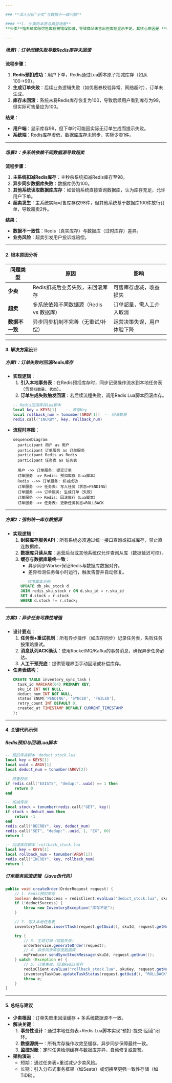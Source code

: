 ```yaml
---

### **深入分析“少卖”与数据不一致问题**

#### **1. 少卖的本质与典型场景**
**少卖**指系统实际可售库存被错误扣减，导致商品未售出但库存显示不足。其核心原因是 **缓存（Redis）与数据库（MySQL）数据不一致**，且缺乏回滚机制。以下是两种典型场景：

---
```


##### **场景1：订单创建失败导致Redis库存未回滚**
**流程步骤**：
1. **Redis预扣成功**：用户下单，Redis通过Lua脚本原子扣减库存（如从100→99）。
2. **生成订单失败**：后续业务逻辑失败（如优惠券校验异常、网络超时），订单未生成。
3. **库存未回滚**：系统未将Redis库存恢复为100，导致后续用户看到库存为99，但实际可售量应为100。

**结果**：
- **用户端**：显示库存99，但下单时可能因实际无订单生成而提示失败。
- **系统端**：Redis库存虚低，数据库库存未同步，实际少卖1件。

---

##### **场景2：多系统依赖不同数据源导致超卖**
**流程步骤**：
1. **主系统扣减Redis库存**：主秒杀系统扣减Redis库存至98。
2. **异步同步数据库失败**：数据库仍为100。
3. **其他系统读取数据库库存**：如营销系统直接查询数据库，认为库存充足，允许用户下单。
4. **超卖发生**：主系统实际可售库存仅98件，但其他系统基于数据库100件放行订单，导致超卖2件。

**结果**：
- **数据不一致性**：Redis（真实库存）与数据库（过时库存）差异。
- **业务风险**：超卖引发用户投诉或赔偿。

---

#### **2. 根本原因分析**

| **问题类型**       | **原因**                                                                 | **影响**                     |
|--------------------|--------------------------------------------------------------------------|------------------------------|
| **少卖**           | Redis扣减后业务失败，未回滚库存                                          | 可售库存虚减，收益损失       |
| **超卖**           | 多系统依赖不同数据源（Redis vs 数据库）                                  | 订单超量，需人工介入取消     |
| **数据不一致**     | 异步同步机制不完善（无重试/补偿）                                        | 运营决策失误，用户体验下降   |

---

#### **3. 解决方案设计**

##### **方案1：订单失败时回滚Redis库存**
- **实现逻辑**：
  1. **引入本地事务表**：在Redis预扣库存时，同步记录操作流水到本地任务表（含`预扣数量`、`状态`）。
  2. **订单生成失败触发回滚**：若后续流程失败，调用Redis Lua脚本回滚库存。
  ```lua
  -- Redis回滚库存Lua脚本
  local key = KEYS[1]    -- 库存Key
  local rollback_num = tonumber(ARGV[1])  -- 回滚数量
  redis.call("INCRBY", key, rollback_num)
  ```
- **流程时序图**：
  ```mermaid
  sequenceDiagram
    participant 用户 as 用户
    participant 订单服务 as 订单服务
    participant Redis as Redis
    participant 任务表 as 任务表

    用户 ->> 订单服务: 提交订单
    订单服务 ->> Redis: 预扣库存（Lua脚本）
    Redis -->> 订单服务: 扣减成功
    订单服务 ->> 任务表: 写入任务（状态=PENDING）
    订单服务 ->> 订单服务: 生成订单（失败）
    订单服务 ->> Redis: 回滚库存（Lua脚本）
    订单服务 ->> 任务表: 更新任务状态=ROLLBACK
  ```

---

##### **方案2：强制统一库存数据源**
- **实现逻辑**：
  1. **封装库存服务API**：所有系统必须通过统一接口查询或扣减库存，禁止直连数据库。
  2. **数据库只读从库**：运营后台或其他系统仅允许查询从库（数据延迟可控）。
  3. **缓存与数据库最终一致**：
     - 异步同步Worker保证Redis与数据库数据对齐。
     - 差异检测任务每小时运行，触发告警并自动修复。
     ```sql
     -- 校准脚本示例
     UPDATE db_sku_stock d
     JOIN redis_sku_stock r ON d.sku_id = r.sku_id
     SET d.stock = r.stock
     WHERE d.stock != r.stock;
     ```

---

##### **方案3：异步任务可靠性增强**
- **设计要点**：
  1. **任务表+重试机制**：所有异步操作（如库存同步）记录任务表，失败任务按策略重试。
  2. **消息队列ACK确认**：使用RocketMQ/Kafka的事务消息，确保异步任务必达。
  3. **人工干预兜底**：提供管理界面手动回滚或补偿库存。
- **任务表结构**：
  ```sql
  CREATE TABLE inventory_sync_task (
    task_id VARCHAR(64) PRIMARY KEY,
    sku_id INT NOT NULL,
    deduct_num INT NOT NULL,
    status ENUM('PENDING', 'SYNCED', 'FAILED'),
    retry_count INT DEFAULT 0,
    created_at TIMESTAMP DEFAULT CURRENT_TIMESTAMP
  );
  ```

---

#### **4. 关键代码示例**

##### **Redis预扣与回滚Lua脚本**
```lua
-- 预扣库存脚本：deduct_stock.lua
local key = KEYS[1]
local uuid = ARGV[1]
local deduct_num = tonumber(ARGV[2])

-- 防重校验
if redis.call("EXISTS", "dedup:"..uuid) == 1 then
    return 0
end

-- 扣减库存
local stock = tonumber(redis.call("GET", key))
if stock < deduct_num then
    return -1
end
redis.call("DECRBY", key, deduct_num)
redis.call("SET", "dedup:"..uuid, 1, "EX", 60)
return 1

-- 回滚库存脚本：rollback_stock.lua
local key = KEYS[1]
local rollback_num = tonumber(ARGV[1])
redis.call("INCRBY", key, rollback_num)
return 1
```

##### **订单服务回滚逻辑（Java伪代码）**
```java
public void createOrder(OrderRequest request) {
    // 1. Redis预扣库存
    boolean deductSuccess = redisClient.evalLua("deduct_stock.lua", skuKey, request.getUuid(), request.getNum());
    if (!deductSuccess) {
        throw new InventoryException("库存不足");
    }

    // 2. 写入本地任务表
    inventoryTaskDao.insertTask(request.getUuid(), skuId, request.getNum(), "PENDING");

    try {
        // 3. 生成订单（可能失败）
        orderService.generateOrder(request);
        // 4. 异步同步库存至数据库
        mqProducer.sendSyncStockMessage(skuId, request.getNum());
    } catch (Exception e) {
        // 5. 订单失败，回滚Redis库存
        redisClient.evalLua("rollback_stock.lua", skuKey, request.getNum());
        inventoryTaskDao.updateTaskStatus(request.getUuid(), "ROLLBACK");
        throw e;
    }
}
```

---

#### **5. 总结与建议**
- **少卖根因**：订单失败未回滚缓存 + 多系统数据源不一致。
- **解决关键**：  
  1. **事务性设计**：通过本地任务表+Redis Lua脚本实现“预扣-提交-回滚”闭环。  
  2. **数据源统一**：所有库存操作收敛至缓存，异步同步保障最终一致。  
  3. **监控对账**：定时任务检测缓存与数据库差异，自动修复或告警。  
- **架构演进**：  
  - 短期：通过任务表+重试减少少卖风险。  
  - 长期：引入分布式事务框架（如Seata）或切换至更强一致性存储（如TiDB）。

